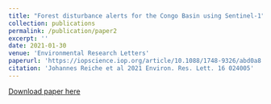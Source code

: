```yaml
---
title: "Forest disturbance alerts for the Congo Basin using Sentinel-1"
collection: publications
permalink: /publication/paper2
excerpt: ''
date: 2021-01-30
venue: 'Environmental Research Letters'
paperurl: 'https://iopscience.iop.org/article/10.1088/1748-9326/abd0a8'
citation: 'Johannes Reiche et al 2021 Environ. Res. Lett. 16 024005'
---
```


[Download paper here](https://github.com/adugnag/adugnag.github.io/blob/master/files/Reiche_2021_Environ._Res._Lett._16_024005.pdf)
